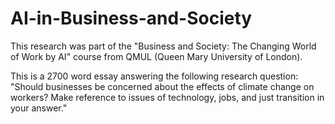 # AI-in-Business-and-Society
This research was part of the "Business and Society: The Changing World of Work by AI" course from QMUL (Queen Mary University of London).

This is a 2700 word essay answering the following research question: "Should businesses be concerned about the effects of climate change on workers? Make reference to issues of technology, jobs, and just transition in your answer."
